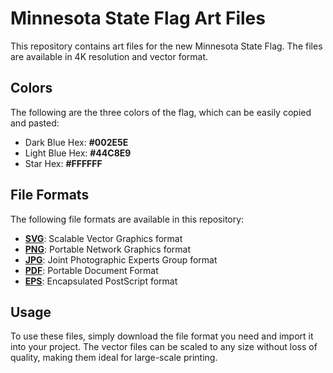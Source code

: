 <h1>Minnesota State Flag Art Files</h1>

<p>This repository contains art files for the new Minnesota State Flag. The files are available in 4K resolution and vector format.</p>

<h2>Colors</h2>

<p>The following are the three colors of the flag, which can be easily copied and pasted:</p>

<ul> <li>Dark Blue Hex: <strong>#002E5E</strong></li> <li>Light Blue Hex: <strong>#44C8E9</strong></li> <li>Star Hex: <strong>#FFFFFF</strong></li> </ul>

<h2>File Formats</h2>

<p>The following file formats are available in this repository:</p>

<ul> <li><a href="#"><strong>SVG</strong></a>: Scalable Vector Graphics format</li> <li><a href="#"><strong>PNG</strong></a>: Portable Network Graphics format</li> <li><a href="#"><strong>JPG</strong></a>: Joint Photographic Experts Group format</li> <li><a href="#"><strong>PDF</strong></a>: Portable Document Format</li> <li><a href="#"><strong>EPS</strong></a>: Encapsulated PostScript format</li> </ul>

<h2>Usage</h2>

<p>To use these files, simply download the file format you need and import it into your project. The vector files can be scaled to any size without loss of quality, making them ideal for large-scale printing.</p>
